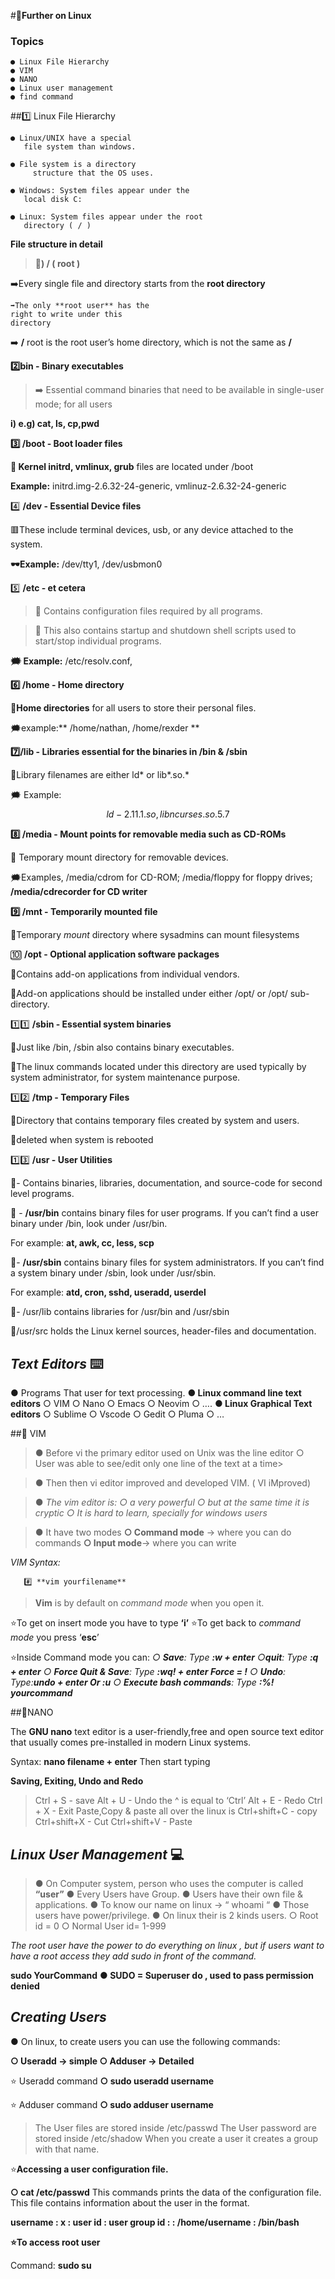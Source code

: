 #🌠**Further on Linux**
### Topics
    ● Linux File Hierarchy
    ● VIM
    ● NANO
    ● Linux user management
    ● find command

##:one: Linux File Hierarchy 

    ● Linux/UNIX have a special
       file system than windows.

    ● File system is a directory
         structure that the OS uses.

    ● Windows: System files appear under the
       local disk C:

    ● Linux: System files appear under the root
       directory ( / )

**File structure in detail**
   > **🥇)  / ( root )**

   ➡️Every single file and
    directory starts from the
    **root directory**

    ➡️The only **root user** has the
    right to write under this
    directory

   ➡️ **/** root is the root user’s home
    directory, which is not the
    same as **/**

**:two:bin - Binary executables**

>➡️ Essential command binaries
that need to be available in
single-user mode; for all
users

 **i) e.g) cat, ls, cp,pwd**    

**:three: /boot - Boot loader files**

**🌳 Kernel initrd, vmlinux, grub**
files are located under /boot

 **Example:** initrd.img-2.6.32-24-generic,
vmlinuz-2.6.32-24-generic

 :four:   **/dev - Essential Device files**

🟥These include terminal devices, usb, or any device attached to the system.

**🕶️Example:** /dev/tty1,
/dev/usbmon0

:five: **/etc - et cetera**

>🔶 Contains configuration files
    required by all programs.

>🔶 This also contains startup and
    shutdown shell scripts used to
    start/stop individual programs.

**🗯️  Example:** /etc/resolv.conf,

**:six:  /home - Home directory**

🔶**Home directories** for all users to store their personal files.

🗯️example:** /home/nathan,
/home/rexder **

**:seven:/lib - Libraries essential for the
binaries in /bin & /sbin**

🔶Library filenames are either ld*
or lib*.so.*

🗯️ Example: $$
ld-2.11.1.so,
libncurses.so.5.7
$$

**:eight: /media - Mount points for removable media such as CD-ROMs**

🔶 Temporary mount directory for removable devices.

🗯️Examples, /media/cdrom for
CD-ROM; /media/floppy for floppy drives;
  **/media/cdrecorder for CD writer**

  **:nine: /mnt - Temporarily mounted file**

🌠Temporary *mount* directory where sysadmins can mount filesystems

🔟 **/opt - Optional application
software packages**

🌠Contains add-on applications
from individual vendors.

🌠Add-on applications should be
installed under either /opt/ or
/opt/ sub-directory.

:one::one:   **/sbin - Essential system binaries**

🌠Just like /bin, /sbin also contains binary executables.

🌠The linux commands located under this directory are used typically by system administrator, for system maintenance purpose.

:one::two: **/tmp - Temporary Files**

🌠Directory that contains temporary files created by system and users.

🌠deleted when system is rebooted

:one::three: **/usr - User Utilities**

🌠- Contains binaries, libraries, documentation, and source-code for second level programs.

🌠 - **/usr/bin** contains binary files for user programs. If you can’t find a user binary under /bin, look under /usr/bin. 

For example: **at, awk, cc, less, scp**

🌠- **/usr/sbin** contains binary files for system administrators. If you can’t find a system binary under /sbin, look under /usr/sbin.

For example: **atd, cron, sshd, useradd, userdel**

🌠- /usr/lib contains libraries for /usr/bin and /usr/sbin

🌠/usr/src holds the Linux kernel sources,
header-files and documentation.


## *Text Editors* ⌨️

● Programs That user for text processing.
**● Linux command line text editors**
        ○ VIM
        ○ Nano
        ○ Emacs
        ○ Neovim
        ○ ….
**● Linux Graphical Text editors**
    ○ Sublime
    ○ Vscode
    ○ Gedit
    ○ Pluma
    ○ …

##🥇 VIM

>● Before vi the primary editor used on Unix was the line editor
    ○ User was able to see/edit only one line of the text at a time>

>● Then then vi editor improved and developed VIM. ( VI iMproved)

>● *The vim editor is:
    ○ a very powerful
    ○ but at the same time it is cryptic
    ○ It is hard to learn, specially for windows users*

>● It have two modes
    **○ Command mode** -> where you can do commands
    **○ Input mode**-> where you can write

*VIM Syntax:*

       #️⃣ **vim yourfilename**

>**Vim** is by default on *command mode* when you open it.

⭐To get on insert mode you have to type **‘i’**
⭐To get back to *command mode* you press ‘**esc**’ 

⭐Inside Command mode you can:
    *○ **Save**: Type **:w + enter**
    ○**quit**: Type **:q + enter**
    ○ **Force Quit & Save**: Type **:wq! + enter Force = !**
    ○ **Undo**: Type:**undo + enter Or :u**
    ○ **Execute bash commands**: Type **:%! yourcommand***   

##🥈NANO

The **GNU nano** text editor is a user-friendly,free and open source text editor that usually comes pre-installed in modern Linux systems.

Syntax:
**nano filename + enter**
Then start typing

**Saving, Exiting, Undo and Redo**
>Ctrl + S - save
Alt + U - Undo the ^ is equal to ‘Ctrl’
Alt + E - Redo
Ctrl + X - Exit
Paste,Copy & paste all over the linux is
Ctrl+shift+C - copy
Ctrl+shift+X - Cut
Ctrl+shift+V - Paste 

## *Linux User Management* :computer:
>● On Computer system, person who uses the computer is called **“user”**
● Every Users have Group.
● Users have their own file & applications.
● To know our name on linux -> “ whoami “
● Those users have power/privilege.
● On linux their is 2 kinds users.
    ○ Root id = 0
    ○ Normal User id= 1-999

*The root user have the power to do everything on linux ,
but if users want to have a root access they add sudo in front of the command.*

**sudo YourCommand**
**● SUDO = Superuser do , used to pass permission denied**

## *Creating Users* 

● On linux, to create users you can use the following commands:

**○ Useradd -> simple
    ○ Adduser -> Detailed**

⭐ Useradd command
    **○ sudo useradd username**

⭐ Adduser command
    **○ sudo adduser username**
    
>The User files are stored inside /etc/passwd
The User password are stored inside /etc/shadow
When you create a user it creates a group with that name.

⭐**Accessing a user configuration file.**

  **○ cat /etc/passwd**
This commands prints the data of the configuration file. This file contains information about the user in the format.  

**username : x : user id : user group id : : /home/username : /bin/bash**

**⭐To access root user**

Command:    **sudo su**